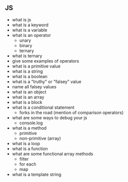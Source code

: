 ## JS

- what is js
- what is a keyword
- what is a variable
- what is an operator
  - unary
  - binary
  - ternary
- what is ternary
- give some examples of operators
- what is a primitive value
- what is a string
- what is a boolean
- what is a "truthy" or "falsey" value
- name all falsey values
- what is an object
- what is an array
- what is a block
- what is a conditional statement
  - forks in the road (mention of comparison operators)
- what are some ways to debug your js
  - console.log
- what is a method
  - primitive
  - non-primitive (array)
- what is a loop
- what is a function
- what are some functional array methods
  - filter
  - for each
  - map
- what is a template string
